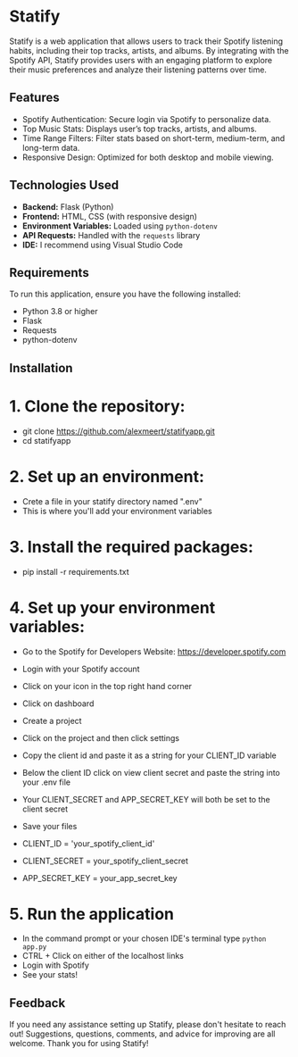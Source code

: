 # Statify

Statify is a web application that allows users to track their Spotify listening habits, including their top tracks, artists, and albums. By integrating with the Spotify API, Statify provides users with an engaging platform to explore their music preferences and analyze their listening patterns over time.

## Features

- Spotify Authentication: Secure login via Spotify to personalize data.
- Top Music Stats: Displays user’s top tracks, artists, and albums.
- Time Range Filters: Filter stats based on short-term, medium-term, and long-term data.
- Responsive Design: Optimized for both desktop and mobile viewing.

## Technologies Used

- **Backend:** Flask (Python)
- **Frontend:** HTML, CSS (with responsive design)
- **Environment Variables:** Loaded using `python-dotenv`
- **API Requests:** Handled with the `requests` library
- **IDE:** I recommend using Visual Studio Code

## Requirements

To run this application, ensure you have the following installed:

- Python 3.8 or higher
- Flask
- Requests
- python-dotenv

## Installation

# 1. Clone the repository: 
- git clone https://github.com/alexmeert/statifyapp.git
- cd statifyapp

# 2. Set up an environment:
- Crete a file in your statify directory named ".env"
- This is where you'll add your environment variables
  
# 3. Install the required packages:
- pip install -r requirements.txt

# 4. Set up your environment variables:
- Go to the Spotify for Developers Website: https://developer.spotify.com
- Login with your Spotify account
- Click on your icon in the top right hand corner
- Click on dashboard
- Create a project
- Click on the project and then click settings
- Copy the client id and paste it as a string for your CLIENT_ID variable
- Below the client ID click on view client secret and paste the string into your .env file
- Your CLIENT_SECRET and APP_SECRET_KEY will both be set to the client secret
- Save your files

- CLIENT_ID = 'your_spotify_client_id'
- CLIENT_SECRET = your_spotify_client_secret
- APP_SECRET_KEY = your_app_secret_key

# 5. Run the application
- In the command prompt or your chosen IDE's terminal type `python app.py`
- CTRL + Click on either of the localhost links
- Login with Spotify
- See your stats!

## Feedback

If you need any assistance setting up Statify, please don't hesitate to reach out! Suggestions, questions, comments, and advice for improving are all welcome. Thank you for using Statify!
